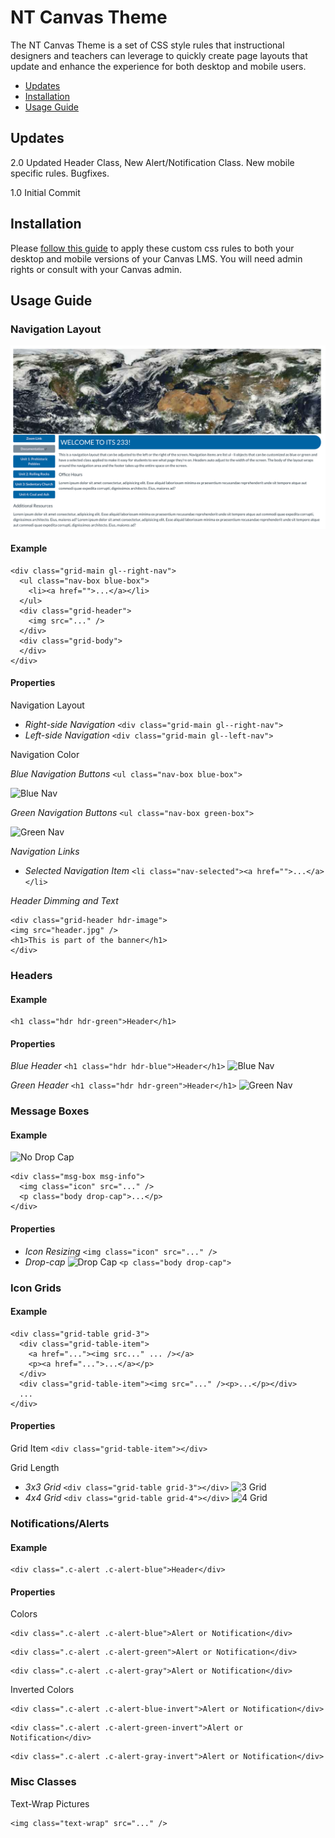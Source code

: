 # NT Canvas Theme

The NT Canvas Theme is a set of CSS style rules that instructional designers and teachers can leverage to quickly create page layouts that update and enhance the experience for both desktop and mobile users. 

- <a href="https://github.com/Pawnee20/NT_Canvas_Theme/blob/master/README.md#updates">Updates</a>
- <a href="https://github.com/Pawnee20/NT_Canvas_Theme/blob/master/README.md#installation">Installation</a>
- <a href="https://github.com/Pawnee20/NT_Canvas_Theme/blob/master/README.md#usage-guide">Usage Guide</a>

## Updates
2.0 Updated Header Class, New Alert/Notification Class. New mobile specific rules. Bugfixes.

1.0 Initial Commit
## Installation

Please [follow this guide](https://community.canvaslms.com/docs/DOC-10862-4214724282) to apply these custom css rules to both your desktop and mobile versions of your Canvas LMS. You will need admin rights or consult with your Canvas admin.

## Usage Guide
### Navigation Layout
![Image of Grid Layout](https://github.com/Pawnee20/NT_Canvas_Theme/blob/master/Documentation/Screenshots/grid_layout.png)
#### Example
```
<div class="grid-main gl--right-nav">
  <ul class="nav-box blue-box">
    <li><a href="">...</a></li>
  </ul>
  <div class="grid-header">
    <img src="..." />
  </div>
  <div class="grid-body">
  </div>
</div>
```
#### Properties
Navigation Layout
- *Right-side Navigation*
```<div class="grid-main gl--right-nav">```
- *Left-side Navigation*
```<div class="grid-main gl--left-nav">```

Navigation Color

*Blue Navigation Buttons*
```<ul class="nav-box blue-box">```

![Blue Nav](https://github.com/Pawnee20/NT_Canvas_Theme/blob/master/Documentation/Screenshots/blue-nav.png)

*Green Navigation Buttons*
```<ul class="nav-box green-box">```

![Green Nav](https://github.com/Pawnee20/NT_Canvas_Theme/blob/master/Documentation/Screenshots/green-nav.png)


*Navigation Links*
- *Selected Navigation Item* 
```<li class="nav-selected"><a href="">...</a></li>```

*Header Dimming and Text*
```
<div class="grid-header hdr-image">
<img src="header.jpg" />
<h1>This is part of the banner</h1>
</div>
```

### Headers
#### Example
```
<h1 class="hdr hdr-green">Header</h1>
```
#### Properties
*Blue Header*
```<h1 class="hdr hdr-blue">Header</h1>```
![Blue Nav](https://github.com/Pawnee20/NT_Canvas_Theme/blob/master/Documentation/Screenshots/h_series-blue.png)

*Green Header*
```<h1 class="hdr hdr-green">Header</h1>```
![Green Nav](https://github.com/Pawnee20/NT_Canvas_Theme/blob/master/Documentation/Screenshots/h_series-green.png)
  
### Message Boxes
#### Example
![No Drop Cap](https://github.com/Pawnee20/NT_Canvas_Theme/blob/master/Documentation/Screenshots/no_drop.png)
```
<div class="msg-box msg-info">
  <img class="icon" src="..." />
  <p class="body drop-cap">...</p>
</div>
```
#### Properties
- *Icon Resizing*
```<img class="icon" src="..." />```
- *Drop-cap*
![Drop Cap](https://github.com/Pawnee20/NT_Canvas_Theme/blob/master/Documentation/Screenshots/notifications-dropcap.png)
```<p class="body drop-cap">```

### Icon Grids
#### Example
```
<div class="grid-table grid-3">
  <div class="grid-table-item">
    <a href="..."><img src..." ... /></a>
    <p><a href="...">...</a></p>
  </div>
  <div class="grid-table-item"><img src="..." /><p>...</p></div>
  ...
</div>
```
#### Properties
Grid Item ```<div class="grid-table-item"></div>```

Grid Length
- *3x3 Grid* ```<div class="grid-table grid-3"></div>```
![3 Grid](https://github.com/Pawnee20/NT_Canvas_Theme/blob/master/Documentation/Screenshots/3x3_grid.png)
- *4x4 Grid* ```<div class="grid-table grid-4"></div>```
![4 Grid](https://github.com/Pawnee20/NT_Canvas_Theme/blob/master/Documentation/Screenshots/4x4_grid.png)

### Notifications/Alerts
#### Example
```
<div class=".c-alert .c-alert-blue">Header</div>
```
#### Properties
Colors
```
<div class=".c-alert .c-alert-blue">Alert or Notification</div>
```
```
<div class=".c-alert .c-alert-green">Alert or Notification</div>
```
```
<div class=".c-alert .c-alert-gray">Alert or Notification</div>
```
Inverted Colors
```
<div class=".c-alert .c-alert-blue-invert">Alert or Notification</div>
```
```
<div class=".c-alert .c-alert-green-invert">Alert or Notification</div>
```
```
<div class=".c-alert .c-alert-gray-invert">Alert or Notification</div>
```
### Misc Classes
Text-Wrap Pictures
```
<img class="text-wrap" src="..." />
```
